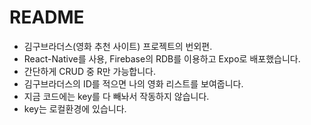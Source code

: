# README

* 김구브라더스(영화 추천 사이트) 프로젝트의 번외편.
* React-Native를 사용, Firebase의 RDB를 이용하고 Expo로 배포했습니다.
* 간단하게 CRUD 중 R만 가능합니다.
* 김구브라더스의 ID를 적으면 나의 영화 리스트를 보여줍니다.
* 지금 코드에는 key를 다 빼놔서 작동하지 않습니다.
* key는 로컬환경에 있습니다.